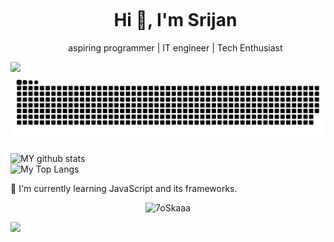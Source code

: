 
<div id="user-content-toc">
<ul align="center">
<summary><h1 style="display: inline-block">Hi 👋, I'm Srijan</h1> <br>aspiring programmer | IT engineer | Tech Enthusiast</summary>
</ul>
</div>

<img src="https://user-images.githubusercontent.com/73097560/115834477-dbab4500-a447-11eb-908a-139a6edaec5c.gif">


<div align="center">
<img  src="https://github.com/1999AZZAR/1999AZZAR/blob/main/resources/img/grid-snake.svg"
alt="snake" /></a>
</div>

![MY github stats](https://github-readme-stats.vercel.app/api?username=srijan-lamichhane&show_icons=true&theme=tokyonight)<br>
![My Top Langs](https://github-readme-stats.vercel.app/api/top-langs/?username=srijan-lamichhane&theme=tokyonight&layout=compact)

🌱 I'm currently learning JavaScript and its frameworks.

<!--profile visit count-->
<div align="center">
<img src="https://komarev.com/ghpvc/?username=srijan-lamichhane&label=Profile%20views&color=0047AB&style=plastic?" alt="7oSkaaa" height=25px, width=160px/>    
</div>

<a href="https://www.youtube.com/watch?v=dQw4w9WgXcQ"><img src="https://user-images.githubusercontent.com/73097560/115834477-dbab4500-a447-11eb-908a-139a6edaec5c.gif"></a>



